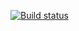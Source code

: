 [![Build status](https://ci.appveyor.com/api/projects/status/6u4e8ibuqviukicw?svg=true)](https://ci.appveyor.com/project/7Yuliya/pageobjects)